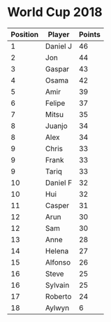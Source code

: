 # World Cup 2018
Position | Player | Points
---------|------|-------
1|Daniel J|46
2|Jon|44
3|Gaspar|43
4|Osama|42
5|Amir|39
6|Felipe|37
7|Mitsu|35
8|Juanjo|34
8|Alex|34
9|Chris|33
9|Frank|33
9|Tariq|33
10|Daniel F|32
10|Hui|32
11|Casper|31
12|Arun|30
12|Sam|30
13|Anne|28
14|Helena|27
15|Alfonso|26
16|Steve|25
16|Sylvain|25
17|Roberto|24
18|Aylwyn|6
